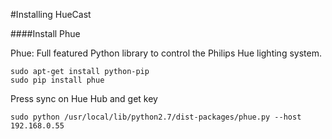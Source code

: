 #Installing HueCast

####Install Phue

Phue: Full featured Python library to control the Philips Hue lighting system.

```
sudo apt-get install python-pip
sudo pip install phue
```
Press sync on Hue Hub and get key

`sudo python /usr/local/lib/python2.7/dist-packages/phue.py --host 192.168.0.55`
